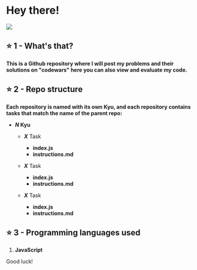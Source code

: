 <div>
  <h1>Hey there!</h1>

  <img src="https://assets-global.website-files.com/62e3ee10882dc50bcae8d07a/634816d46fc4a32b2a583416_codewars-og-image.png">

  <h2>⭐ 1 - What's that?</h2>
  <p><b>This is a Github repository where I will post my problems and their solutions on "codewars" here you can also view and evaluate my code.</b></p>

  <h2>⭐ 2 - Repo structure</h2>
  <p><b>Each repository is named with its own Kyu, and each repository contains tasks that match the name of the parent repo:</b></p>

  <ul>
    <li><b><i>N</i> Kyu</b></li>
    <ul>
      <li><b><i>X</i></b> Task</li>
      <ul>
        <li><b>index.js</b></li>
        <li><b>instructions.md</b></li>
      </ul>
    </ul>
    <ul>
      <li><b><i>X</i></b> Task</li>
      <ul>
        <li><b>index.js</b></li>
        <li><b>instructions.md</b></li>
      </ul>
    </ul>
        <ul>
      <li><b><i>X</i></b> Task</li>
      <ul>
        <li><b>index.js</b></li>
        <li><b>instructions.md</b></li>
      </ul>
    </ul>
  </ul>

  <h2>⭐ 3 - Programming languages used</h2>
  <ol>
    <li><b>JavaScript</b></li>
  </ol>
</div>


Good luck!
